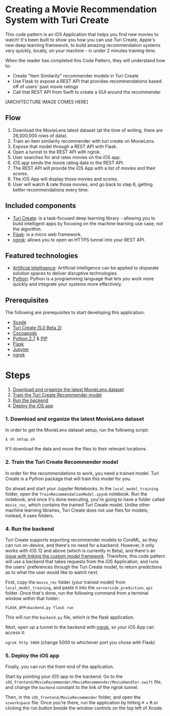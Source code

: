 # Creating a Movie Recommendation System with Turi Create

This code pattern is an iOS Application that helps you find new movies to watch! It's been built to show you how you can use Turi Create, Apple's new deep learning framework, to build amazing recommendation systems very quickly, locally, on your machine - in under 2 minutes training time.

When the reader has completed this Code Pattern, they will understand how to:

* Create "Item Similarity" recommender models in Turi Create
* Use Flask to expose a REST API that provides recommendations based off of users' past movie ratings
* Call that REST API from Swift to create a GUI around the recommender

[ARCHITECTURE IMAGE COMES HERE]

## Flow

1. Download the MovieLens latest dataset (at the time of writing, there are 26,000,000 rows of data).
2. Train an item similarity recommender with turi create on MovieLens.
3. Expose that model through a REST API with Flask.
4. Open a tunnel to the REST API with ngrok.
5. User searches for and rates movies on the iOS app.
6. iOS app sends the movie rating data to the REST API.
7. The REST API will provide the iOS App with a list of movies and their scores.
8. The iOS App will display those movies and scores.
9. User will watch & rate those movies, and go back to step 6, getting better recommendations every time.

## Included components

* [Turi Create](https://github.com/apple/turicreate): is a task-focused deep learning library - allowing you to build intelligent apps by focusing on the machine learning use case, not the algorithm.
* [Flask](http://flask.pocoo.org/): is a micro web framework.
* [ngrok](http://ngrok.com/): allows you to open an HTTPS tunnel into your REST API.

## Featured technologies

* [Artificial Intelligence](https://www.ibm.com/products/data-science-experience): Artificial intelligence can be applied to disparate solution spaces to deliver disruptive technologies.
* [Python](https://www.python.org/): Python is a programming language that lets you work more quickly and integrate your systems more effectively.

## Prerequisites

The following are prerequisites to start developing this application:

* [Xcode](https://developer.apple.com/xcode/)
* [Turi Create (5.0 Beta 2)](http://github.com/apple/turicreate)
* [Cocoapods](http://cocoapods.org)
* [Python 2.7](https://www.python.org/) & [PIP](https://pypi.org/project/pip/)
* [Flask](http://flask.pocoo.org)
* [Jupyter](http://jupyter.org)
* [ngrok](http://ngrok.com)

# Steps

1. [Download and organize the latest MovieLens dataset](#1-download-and-organize-the-latest-movielens-dataset)
2. [Train the Turi Create Recommender model](#2-train-the-turi-create-recommender-model)
3. [Run the backend](#3-run-the-backend)
4. [Deploy the iOS app](#4-deploy-the-ios-app)

### 1. Download and organize the latest MovieLens dataset

In order to get the MovieLens dataset setup, run the following script:

`$ sh setup.sh`

It'll download the data and move the files to their relevant locations.

### 2. Train the Turi Create Recommender model

In order for the recommendations to work, you need a trained model. Turi Create is a Python package that will train this model for you.

Go ahead and start your Jupyter Notebooks. In the `local_model_training` folder, open the `TrainRecommendationModel.ipynb` notebook. Run the notebook, and once it's done executing, you're going to have a folder called `movie_rec`, which contains the trained Turi Create model. Unlike other machine learning libraries, Turi Create does not use files for models; instead, it uses folders.

### 4. Run the backend

Turi Create supports exporting recommender models to CoreML, so they can run on-device, and there's no need for a backend. However, it only works with iOS 12 and above (which is currently in Beta), and there's an [issue with linking the custom model framework](https://github.com/apple/turicreate/issues/799). Therefore, this code pattern will use a backend that takes requests from the iOS Application, and runs the users' preferences through the Turi Create model, to return predictions as to what the user would like to watch next.

First, copy the `movie_rec` folder (your trained model) from `local_model_training`, and paste it into the `serverside_prediction_api` folder. Once that's done, run the following command from a terminal window within that folder:

`FLASK_APP=backend.py flask run`

This will run the `backend.py` file, which is the flask application.

Next, open up a tunnel to the backend with [ngrok](https://www.ngrok.com), so your iOS App can access it:

`ngrok http 5000` (change 5000 to whichever port you chose with Flask)

### 5. Deploy the iOS app

Finally, you can run the front-end of the application.

Start by pointing your iOS app to the backend. Go to the `iOS_Frontend/MovieRecommender/MovieRecommender/MovieHandler.swift` file, and change the `backend` constant to the link of the ngrok tunnel.

Then, in the `iOS_frontend/MovieRecommender` folder, and open the `xcworkspace` file. Once you're there, run the application by hitting <kbd>&#8984;</kbd> + <kbd>R</kbd> or clicking the run button beside the window controls on the top left of Xcode.
